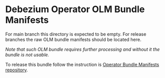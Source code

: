 # Debezium Operator OLM Bundle Manifests
For main branch this directory is expected to be empty. For release branches the raw OLM bundle manifests should be located here.

_Note that such OLM bundle requires further processing and without it the bundle is not usable._

To release this bundle follow the instruction is [Operator Bundle Manifests repository](https://github.com/debezium/debezium-operator-manifests). 


